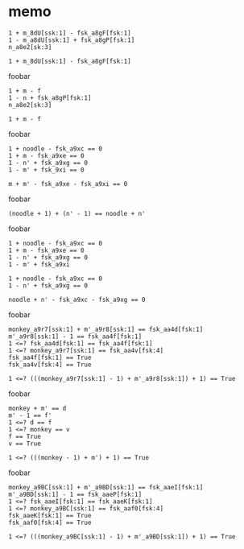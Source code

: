 memo
====

	1 + m_8dU[ssk:1] - fsk_a8gF[fsk:1]
	1 - m_a8dU[ssk:1] + fsk_a8gP[fsk:1]
	n_a8e2[sk:3]

	1 + m_8dU[ssk:1] - fsk_a8gF[fsk:1]

foobar

	1 + m - f
	1 - n + fsk_a8gP[fsk:1]
	n_a8e2[sk:3]

	1 + m - f

foobar

	1 + noodle - fsk_a9xc == 0
	1 + m - fsk_a9xe == 0
	1 - n' + fsk_a9xg == 0
	1 - m' + fsk_9xi == 0

	m + m' - fsk_a9xe - fsk_a9xi == 0

foobar

	(noodle + 1) + (n' - 1) == noodle + n'

foobar

	1 + noodle - fsk_a9xc == 0
	1 + m - fsk_a9xe == 0
	1 - n' + fsk_a9xg == 0
	1 - m' + fsk_a9xi

	1 + noodle - fsk_a9xc == 0
	1 - n' + fsk_a9xg == 0
	
	noodle + n' - fsk_a9xc - fsk_a9xg == 0

foobar

	monkey_a9r7[ssk:1] + m'_a9r8[ssk:1] == fsk_aa4d[fsk:1]
	m'_a9r8[ssk:1] - 1 == fsk_aa4f[fsk:1]
	1 <=? fsk_aa4d[fsk:1] == fsk_aa4f[fsk:1]
	1 <=? monkey_a9r7[ssk:1] == fsk_aa4v[fsk:4]
	fsk_aa4f[fsk:1] == True
	fsk_aa4v[fsk:4] == True

	1 <=? (((monkey_a9r7[ssk:1] - 1) + m'_a9r8[ssk:1]) + 1) == True

foobar

	monkey + m' == d
	m' - 1 == f'
	1 <=? d == f
	1 <=? monkey == v
	f == True
	v == True

	1 <=? (((monkey - 1) + m') + 1) == True

foobar

	monkey_a9BC[ssk:1] + m'_a9BD[ssk:1] == fsk_aaeI[fsk:1]
	m'_a9BD[ssk:1] - 1 == fsk_aaeP[fsk:1]
	1 <=? fsk_aaeI[fsk:1] == fsk_aaeK[fsk:1]
	1 <=? monkey_a9BC[ssk:1] == fsk_aaf0[fsk:4]
	fsk_aaeK[fsk:1] == True
	fsk_aaf0[fsk:4] == True

	1 <=? (((monkey_a9BC[ssk:1] - 1) + m'_a9BD[ssk:1]) + 1) == True
